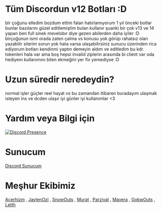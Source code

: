 # Tüm Discordun v12 Botları :D
bir çoğunu elledim bozdum ettim falan hatırlamıyorum 1 yıl önceki botlar bunlar bazılarını güzel editlemiştim bulan kullanır şuanki bir çok v13 ve 14 yapan ben full sinek mevelobır diye gezen abilerden daha iyiler :D birçoğunun ismi orada zaten çalma vs konusu yok görüp rahatsız olan yazabilir silerim sorun yok hata varsa ulaşabilirsiniz sunucu üzerinden rica ediyorum botları kendinmi yaptın demeyin aldım ve editledim bu kdr. tokenleri hala var ama boş hepsi invalid ziplerin arasında bi client var oda hediyem kullanımını bilen ekmeğini yer fix yemediyse :D

# Uzun süredir neredeydin?
normal işler güçler reel hayat vs bu zamandan itibaren buradayım ulaşmak isteyen ins ve dcden ulaşır iyi günler iyi kullanımlar <3

# Yardım veya Bilgi için
[![Discord Presence](https://lanyard-profile-readme.vercel.app/api/340047062068494337?theme=dark&bg=1c1c1c&animated=false&hideDiscrim=false&borderRadius=30px)](https://discord.com/users/340047062068494337)

# Sunucum
[Discord Sunucum](https://discord.com/invite/dbmm)

# Meşhur Ekibimiz
[Acerhizm](https://github.com/acerhizmq) , [JaylenOzi](https://github.com/JaylenOzi) , [SnowOuts](https://github.com/SnowsOuts) , [Murat](https://github.com/muratvastark) , [Parzival](https://github.com/JeParzival) , [Mavera](https://github.com/Maveracim) , [GokwOuts](https://github.com/Gokwouts) , [Letth](https://github.com/kaanxsrd)
